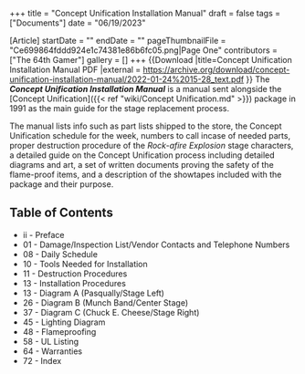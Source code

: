 +++
title = "Concept Unification Installation Manual"
draft = false
tags = ["Documents"]
date = "06/19/2023"

[Article]
startDate = ""
endDate = ""
pageThumbnailFile = "Ce699864fddd924e1c74381e86b6fc05.png|Page One"
contributors = ["The 64th Gamer"]
gallery = []
+++
{{Download
|title=Concept Unification Installation Manual PDF
|external = https://archive.org/download/concept-unification-installation-manual/2022-01-24%2015-28_text.pdf
}}
The <b><i>Concept Unification Installation Manual</b></i> is a manual sent alongside the [Concept Unification]({{< ref "wiki/Concept Unification.md" >}}) package in 1991 as the main guide for the stage replacement process.

The manual lists info such as part lists shipped to the store, the Concept Unification schedule for the week, numbers to call incase of needed parts, proper destruction procedure of the <i>Rock-afire Explosion</i> stage characters, a detailed guide on the Concept Unification process including detailed diagrams and art, a set of written documents proving the safety of the flame-proof items, and a description of the showtapes included with the package and their purpose.

<h2> Table of Contents </h2>

* ii - Preface
* 01 - Damage/Inspection List/Vendor Contacts and Telephone Numbers
* 08 - Daily Schedule
* 10 - Tools Needed for Installation
* 11 - Destruction Procedures
* 13 - Installation Procedures
* 13 - Diagram A (Pasqually/Stage Left)
* 26 - Diagram B (Munch Band/Center Stage)
* 37 - Diagram C (Chuck E. Cheese/Stage Right)
* 45 - Lighting Diagram
* 48 - Flameproofing
* 58 - UL Listing
* 64 - Warranties
* 72 - Index